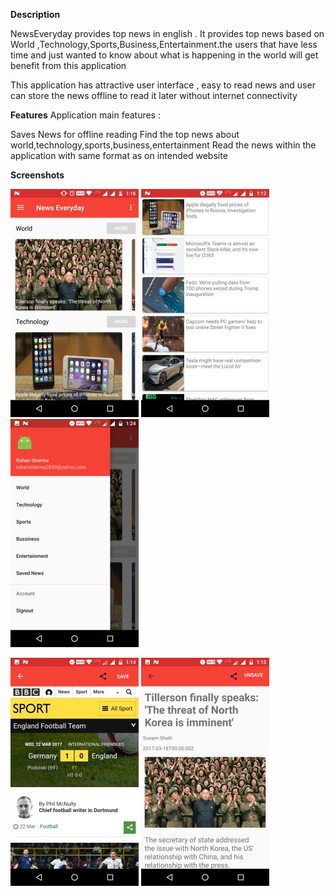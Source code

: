 **Description** 

NewsEveryday provides top news in english .
It provides top news based on World ,Technology,Sports,Business,Entertainment.the users that have less time and just wanted to know about what is happening in the world will get benefit from this application

This application has attractive user interface , easy to read news and user can store the news offline to read it later without internet connectivity 

**Features**
Application main features :

Saves News for  offline reading 
Find the top news about world,technology,sports,business,entertainment
Read the news within the application with same format as on intended website 



**Screenshots**

![Alt ](https://github.com/rohan35/capstone/blob/master/screenshot_1.jpg )
![Alt text](https://github.com/rohan35/capstone/blob/master/screenshot_2.jpg )
![Alt text](https://github.com/rohan35/capstone/blob/master/screenshot_3.jpg )

![Alt text](https://github.com/rohan35/capstone/blob/master/screenshot_4.jpg )
![Alt text](https://github.com/rohan35/capstone/blob/master/screenshot_5.jpg )





